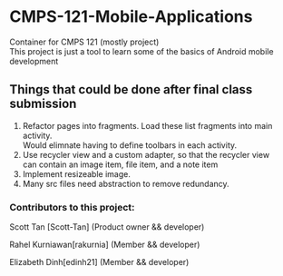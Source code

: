 # CMPS-121-Mobile-Applications
Container for CMPS 121 (mostly project) <br>
This project is just a tool to learn some of the basics
of Android mobile development <br>

## Things that could be done after final class submission
1) Refactor pages into fragments. Load these list fragments into main activity.<br> 
Would elimnate having to define toolbars in each activity.
2) Use recycler view and a custom adapter, so that the recycler view <br>
can contain an image item, file item, and a note item
3) Implement resizeable image.
4) Many src files need abstraction to remove redundancy.

### Contributors to this project:

Scott Tan [Scott-Tan] (Product owner && developer)

Rahel Kurniawan[rakurnia] (Member && developer)

Elizabeth Dinh[edinh21] (Member && developer)
